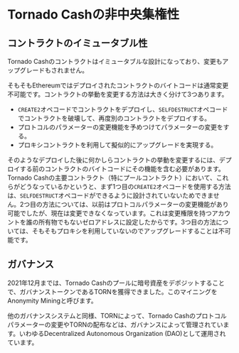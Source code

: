 # Tornado Cashの非中央集権性

## コントラクトのイミュータブル性

Tornado Cashのコントラクトはイミュータブルな設計になっており、変更もアップグレードもされません。

そもそもEthereumではデプロイされたコントラクトのバイトコードは通常変更不可能です。コントラクトの挙動を変更する方法は大きく分けて3つあります。

- `CREATE2`オペコードでコントラクトをデプロイし、`SELFDESTRUCT`オペコードでコントラクトを破壊して、再度別のコントラクトをデプロイする。
- プロトコルのパラメーターの変更機能を予めつけてパラメーターの変更をする。
- プロキシコントラクトを利用して擬似的にアップグレードを実現する。

そのようなデプロイした後に何かしらコントラクトの挙動を変更するには、デプロイする前のコントラクトのバイトコードにその機能を含む必要があります。Tornado Cashの主要コントラクト（特にプールコントラクト）において、これらがどうなっているかというと、まず1つ目の`CREATE2`オペコードを使用する方法は、`SELFDESTRUCT`オペコードができるように設計されていないためできません。2つ目の方法については、以前はプロトコルパラメーターの変更機能があり可能でしたが、現在は変更できなくなっています。これは変更権限を持つアカウントを誰の所有物でもないゼロアドレスに設定したからです。3つ目の方法については、そもそもプロキシを利用していないのでアップグレードすることは不可能です。

## ガバナンス

2021年12月までは、Tornado Cashのプールに暗号資産をデポジットすることで、ガバナンストークンであるTORNを獲得できました。このマイニングをAnonymity Miningと呼びます。

他のガバナンスシステムと同様、TORNによって、Tornado Cashのプロトコルパラメーターの変更やTORNの配布などは、ガバナンスによって管理されています。いわゆるDecentralized Autonomous Organization (DAO)として運用されています。
